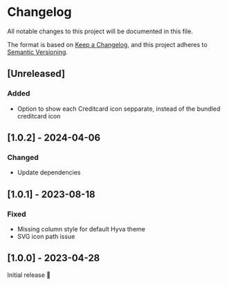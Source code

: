 # Changelog
All notable changes to this project will be documented in this file.

The format is based on [Keep a Changelog](https://keepachangelog.com/en/1.0.0/),
and this project adheres to [Semantic Versioning](https://semver.org/spec/v2.0.0.html).

## [Unreleased]

### Added
- Option to show each Creditcard icon sepparate, instead of the bundled creditcard icon
## [1.0.2] - 2024-04-06
### Changed
- Update dependencies

## [1.0.1] - 2023-08-18
### Fixed
- Missing column style for default Hyva theme
- SVG icon path issue

## [1.0.0] - 2023-04-28
Initial release 🎉
